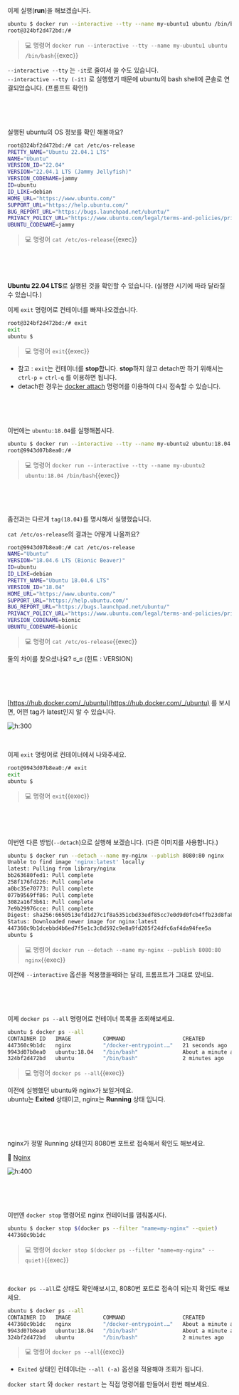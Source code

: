
이제 실행(**run**)을 해보겠습니다.
```bash
ubuntu $ docker run --interactive --tty --name my-ubuntu1 ubuntu /bin/bash
root@324bf2d472bd:/#
```

> 💻 명령어 `docker run --interactive --tty --name my-ubuntu1 ubuntu /bin/bash`{{exec}}

`--interactive --tty` 는 `-it`로 줄여서 쓸 수도 있습니다.  
`--interactive --tty (-it)`  로 실행했기 때문에 ubuntu의 bash shell에 콘솔로 연결되었습니다. (프롬프트 확인!)

<br><br><br>

실행된 ubuntu의 OS 정보를 확인 해볼까요?
```bash
root@324bf2d472bd:/# cat /etc/os-release
PRETTY_NAME="Ubuntu 22.04.1 LTS"
NAME="Ubuntu"
VERSION_ID="22.04"
VERSION="22.04.1 LTS (Jammy Jellyfish)"
VERSION_CODENAME=jammy
ID=ubuntu
ID_LIKE=debian
HOME_URL="https://www.ubuntu.com/"
SUPPORT_URL="https://help.ubuntu.com/"
BUG_REPORT_URL="https://bugs.launchpad.net/ubuntu/"
PRIVACY_POLICY_URL="https://www.ubuntu.com/legal/terms-and-policies/privacy-policy"
UBUNTU_CODENAME=jammy
```

> 💻 명령어 `cat /etc/os-release`{{exec}}

<br><br><br>

**Ubuntu 22.04 LTS**로 실행된 것을 확인할 수 있습니다. (실행한 시기에 따라 달라질 수 있습니다.)

이제 `exit` 명령어로 컨테이너를 빠져나오겠습니다.
```bash
root@324bf2d472bd:/# exit
exit
ubuntu $
```

> 💻 명령어 `exit`{{exec}}

* 참고 : `exit`는 컨테이너를 **stop**합니다. **stop**하지 않고 detach만 하기 위해서는 `ctrl-p` + `ctrl-q` 를 이용하면 됩니다.
* detach한 경우는 [docker attach](https://docs.docker.com/engine/reference/commandline/attach/) 명령어를 이용하여 다시 접속할 수 있습니다.

<br><br><br>

이번에는 `ubuntu:18.04`를 실행해봅시다.
```bash
ubuntu $ docker run --interactive --tty --name my-ubuntu2 ubuntu:18.04 /bin/bash
root@9943d07b8ea0:/#
```

> 💻 명령어 `docker run --interactive --tty --name my-ubuntu2 ubuntu:18.04 /bin/bash`{{exec}}

<br><br><br>

좀전과는 다르게 `tag(18.04)`를 명시해서 실행했습니다.

`cat /etc/os-release`의 결과는 어떻게 나올까요?
```bash
root@9943d07b8ea0:/# cat /etc/os-release
NAME="Ubuntu"
VERSION="18.04.6 LTS (Bionic Beaver)"
ID=ubuntu
ID_LIKE=debian
PRETTY_NAME="Ubuntu 18.04.6 LTS"
VERSION_ID="18.04"
HOME_URL="https://www.ubuntu.com/"
SUPPORT_URL="https://help.ubuntu.com/"
BUG_REPORT_URL="https://bugs.launchpad.net/ubuntu/"
PRIVACY_POLICY_URL="https://www.ubuntu.com/legal/terms-and-policies/privacy-policy"
VERSION_CODENAME=bionic
UBUNTU_CODENAME=bionic
```

> 💻 명령어 `cat /etc/os-release`{{exec}}

둘의 차이를 찾으셨나요?   ಠ_ಠ   (힌트 : VERSION)

<br><br><br>

[https://hub.docker.com/_/ubuntu](https://hub.docker.com/_/ubuntu) 를 보시면, 어떤 tag가 latest인지 알 수 있습니다.

![h:300](./img/docker_hub2.png)

<br>

이제 `exit` 명령어로 컨테이너에서 나와주세요.
```bash
root@9943d07b8ea0:/# exit
exit
ubuntu $
```

> 💻 명령어 `exit`{{exec}}

<br><br><br>

이번엔 다른 방법(`--detach`)으로 실행해 보겠습니다. (다른 이미지를 사용합니다.)
```bash
ubuntu $ docker run --detach --name my-nginx --publish 8080:80 nginx
Unable to find image 'nginx:latest' locally
latest: Pulling from library/nginx
bb263680fed1: Pull complete 
258f176fd226: Pull complete 
a0bc35e70773: Pull complete 
077b9569ff86: Pull complete 
3082a16f3b61: Pull complete 
7e9b29976cce: Pull complete 
Digest: sha256:6650513efd1d27c1f8a5351cbd33edf85cc7e0d9d0fcb4ffb23d8fa89b601ba8
Status: Downloaded newer image for nginx:latest
447360c9b1dcebbd4b6ed7f5e1c3c8d592c9e8a9fd205f24dfc6af4da94fee5a
ubuntu $
```

> 💻 명령어 `docker run --detach --name my-nginx --publish 8080:80 nginx`{{exec}}

이전에 `--interactive` 옵션을 적용했을때와는 달리, 프롬프트가 그대로 있네요.

<br><br><br>

이제 `docker ps --all` 명령어로 컨테이너 목록을 조회해보세요.
```bash
ubuntu $ docker ps --all
CONTAINER ID   IMAGE          COMMAND                  CREATED              STATUS                          PORTS                                   NAMES
447360c9b1dc   nginx          "/docker-entrypoint.…"   21 seconds ago       Up 20 seconds                   0.0.0.0:8080->80/tcp, :::8080->80/tcp   my-nginx
9943d07b8ea0   ubuntu:18.04   "/bin/bash"              About a minute ago   Exited (0) 49 seconds ago                                               my-ubuntu2
324bf2d472bd   ubuntu         "/bin/bash"              2 minutes ago        Exited (0) About a minute ago                                           my-ubuntu1
```

> 💻 명령어 `docker ps --all`{{exec}}

이전에 실행했던 ubuntu와 nginx가 보일거예요.  
ubuntu는 **Exited** 상태이고, nginx는 **Running** 상태 입니다.

<br><br><br>

nginx가 정말 Running 상태인지 8080번 포트로 접속해서 확인도 해보세요.  

🔗 [Nginx]({{TRAFFIC_HOST1_8080}})

![h:400](./img/docker_nginx1.png)

<br><br><br>

이번엔 `docker stop` 명령어로 nginx 컨테이너를 멈춰봅시다.
```bash
ubuntu $ docker stop $(docker ps --filter "name=my-nginx" --quiet)
447360c9b1dc
```

> 💻 명령어 `docker stop $(docker ps --filter "name=my-nginx" --quiet)`{{exec}}

<br>

`docker ps --all`로 상태도 확인해보시고, 8080번 포트로 접속이 되는지 확인도 해보세요.
```bash
ubuntu $ docker ps --all
CONTAINER ID   IMAGE          COMMAND                  CREATED              STATUS                          PORTS                                   NAMES
447360c9b1dc   nginx          "/docker-entrypoint.…"   About a minute ago   Exited (0) 18 seconds ago                 my-nginx
9943d07b8ea0   ubuntu:18.04   "/bin/bash"              About a minute ago   Exited (0) 49 seconds ago                                               my-ubuntu2
324bf2d472bd   ubuntu         "/bin/bash"              2 minutes ago        Exited (0) About a minute ago                                           my-ubuntu1
```

> 💻 명령어 `docker ps --all`{{exec}}
- `Exited` 상태인 컨테이너는 `--all (-a)` 옵션을 적용해야 조회가 됩니다.

 `docker start` 와 `docker restart` 는 직접 명령어를 만들어서 한번 해보세요.